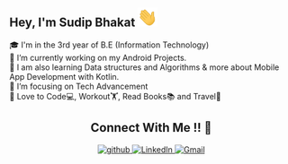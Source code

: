 ## Hey, I'm Sudip Bhakat <img src="https://github.com/ABSphreak/ABSphreak/blob/master/gifs/Hi.gif" width="35px">

🎓 I'm in the 3rd year of B.E (Information Technology) <br>
🔭 I’m currently working on my Android Projects. <br>
🧠 I am also learning Data structures and Algorithms & more about Mobile App Development with Kotlin. <br>
🎯 I’m focusing on Tech Advancement<br>
💬 Love to Code💻, Workout🏋️‍, Read Books📚 and Travel🌄<br>

<h2 align="center">Connect With Me !! 🤝</h2> 

<p align="center">
<a href="https://github.com/sudipbhakat07" target="_blank">
<img src=https://img.shields.io/badge/github-%2324292e.svg?&style=for-the-badge&logo=github&logoColor=white alt=github style="margin-bottom: 5px;" />
</a>
<a href="www.linkedin.com/in/sudip-bhakat-b62a771a5" target="_blank">
<img alt="LinkedIn" src="https://img.shields.io/badge/linkedin%20-%230077B5.svg?&style=for-the-badge&logo=linkedin&logoColor=white"/>
</a>
<a href="mailto:sudipbhakat01@gmail.com">
<img alt="Gmail" src="https://img.shields.io/badge/Gmail-D14836?style=for-the-badge&logo=gmail&logoColor=white" />
</p> 

